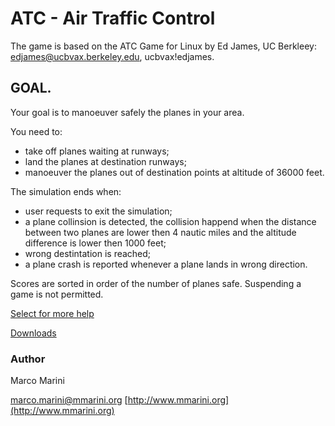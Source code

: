 # ATC - Air Traffic Control

The game is based on the ATC Game for Linux by Ed James, UC Berkleey: [edjames@ucbvax.berkeley.edu](mailto:edjames@ucbvax.berkeley.edu), ucbvax!edjames.

## GOAL.

Your goal is to manoeuver safely the planes in your area.

You need to:
* take off planes waiting at runways;
* land the planes at destination runways;
* manoeuver the planes out of destination points at altitude of 36000 feet.

The simulation ends when:
* user requests to exit the simulation;
* a plane collinsion is detected, the collision happend when the distance between two planes are lower then 4 nautic miles and the altitude difference is lower then 1000 feet;
* wrong destintation is reached;
* a plane crash is reported whenever a plane lands in wrong direction.

Scores are sorted in order of the number of planes safe. Suspending a game is not permitted.

[Select for more help](https://github.com/m-marini/atc/wiki)

[Downloads](https://github.com/m-marini/atc/wiki/Downloads)

### Author

Marco Marini

[marco.marini@mmarini.org](mailto:marco.marini@mmarini.org)
[http://www.mmarini.org](http://www.mmarini.org)
